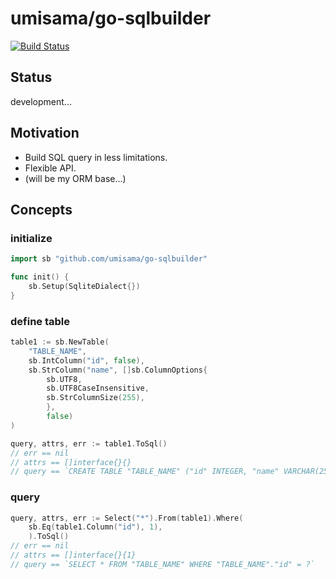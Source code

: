 # umisama/go-sqlbuilder
[![Build Status](https://travis-ci.org/umisama/go-sqlbuilder.svg?branch=master)](https://travis-ci.org/umisama/go-sqlbuilder)

## Status
development...

## Motivation
 * Build SQL query in less limitations.
 * Flexible API.
 * (will be my ORM base...)

## Concepts
### initialize

```go
import sb "github.com/umisama/go-sqlbuilder"

func init() {
	sb.Setup(SqliteDialect{})
}
```

### define table

```go
table1 := sb.NewTable(
	"TABLE_NAME",
	sb.IntColumn("id", false),
	sb.StrColumn("name", []sb.ColumnOptions{
		sb.UTF8,
		sb.UTF8CaseInsensitive,
		sb.StrColumnSize(255),
		},
		false)
)

query, attrs, err := table1.ToSql()
// err == nil
// attrs == []interface{}{}
// query == `CREATE TABLE "TABLE_NAME" ("id" INTEGER, "name" VARCHAR(255))`
```

### query

```go
query, attrs, err := Select("*").From(table1).Where(
	sb.Eq(table1.Column("id"), 1),
	).ToSql()
// err == nil
// attrs == []interface{}{1}
// query == `SELECT * FROM "TABLE_NAME" WHERE "TABLE_NAME"."id" = ?`
```
